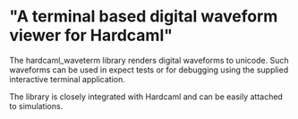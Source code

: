 "A terminal based digital waveform viewer for Hardcaml"
=======================================================

The hardcaml_waveterm library renders digital waveforms to unicode. Such
waveforms can be used in expect tests or for debugging using the supplied
interactive terminal application.

The library is closely integrated with Hardcaml and can be easily attached
to simulations.
